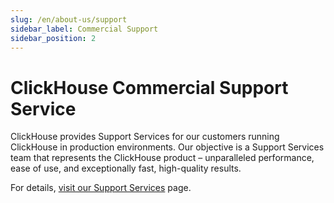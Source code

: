 ```yaml
---
slug: /en/about-us/support
sidebar_label: Commercial Support
sidebar_position: 2
---
```


# ClickHouse Commercial Support Service  

ClickHouse provides Support Services for our customers running ClickHouse in production environments. Our objective is a Support Services team that represents the ClickHouse product – unparalleled performance, ease of use, and exceptionally fast, high-quality results.

For details, [visit our Support Services](https://clickhouse.com/support/program/) page.